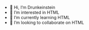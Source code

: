 - 👋 Hi, I’m Drunkeinstein
- 👀 I’m interested in HTML
- 🌱 I’m currently learning HTML
- 💞️ I’m looking to collaborate on HTML
  

<!---
Saaniscool/Saaniscool is a ✨ special ✨ repository because its `README.md` (this file) appears on your GitHub profile.
You can click the Preview link to take a look at your changes.
--->
